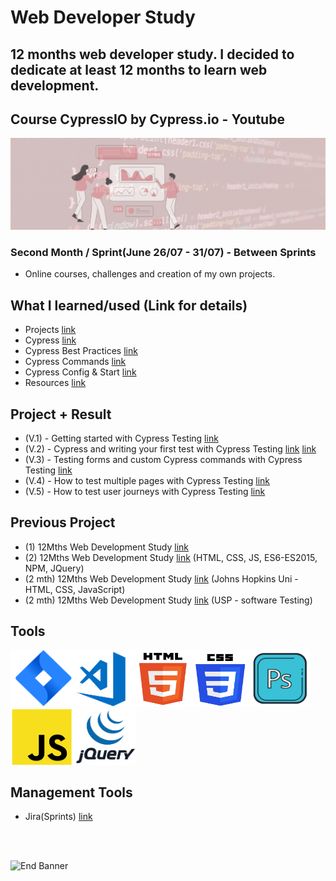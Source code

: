 # Web Developer Study
## 12 months web developer study. I decided to dedicate at least 12 months to learn web development.
## Course CypressIO by Cypress.io - Youtube

![Begin Banner](/Documentation/top-1200x350.gif)

### Second Month / Sprint(June 26/07 - 31/07) - Between Sprints
* Online courses, challenges and creation of my own projects.

## What I learned/used (Link for details)
* Projects [link](https://github.com/pittyh6/cypressIo_Testing-yr-first-application-12Mths-WebDevStudy-2022-2023/tree/master/cypress-realworld-testing-course-app-start/cypress)
* Cypress [link](https://github.com/pittyh6/cypressIo_Testing-yr-first-application-12Mths-WebDevStudy-2022-2023/blob/master/learnedCypress.md)
* Cypress Best Practices [link](https://github.com/pittyh6/cypressIo_Testing-yr-first-application-12Mths-WebDevStudy-2022-2023/blob/master/learnedCypressBestPractices.md)
* Cypress Commands [link](https://github.com/pittyh6/cypressIo_Testing-yr-first-application-12Mths-WebDevStudy-2022-2023/blob/master/learnedCypressCommands.md)
* Cypress Config & Start [link](https://github.com/pittyh6/cypressIo_Testing-yr-first-application-12Mths-WebDevStudy-2022-2023/blob/master/learnedCypressConfigStart.md)
* Resources [link](https://github.com/pittyh6/cypressIo_Testing-yr-first-application-12Mths-WebDevStudy-2022-2023/blob/master/learnedResources.md)
<!--
* JavaScript ES6/ES2015 [link](https://github.com/pittyh6/JohnsHopkinsUni_html-css-and-Javascript-for-Web-Developers_2-12Mths-WebDevStudy-2022-2023/blob/master/learnedES6-ES2015.md)
-->
## Project + Result
* (V.1) - Getting started with Cypress Testing [link](https://github.com/pittyh6/cypressIo_Testing-yr-first-application-12Mths-WebDevStudy-2022-2023/blob/master/learnedCypress.md)
* (V.2) - Cypress and writing your first test with Cypress Testing [link](https://github.com/pittyh6/cypressIo_Testing-yr-first-application-12Mths-WebDevStudy-2022-2023/blob/master/learnedCypress.md) [link](https://github.com/pittyh6/cypressIo_Testing-yr-first-application-12Mths-WebDevStudy-2022-2023/tree/master/cypress-realworld-testing-course-app-start/cypress/e2e)
* (V.3) - Testing forms and custom Cypress commands with Cypress Testing [link](https://github.com/pittyh6/cypressIo_Testing-yr-first-application-12Mths-WebDevStudy-2022-2023/tree/master/cypress-realworld-testing-course-app-start/cypress/e2e)
* (V.4) - How to test multiple pages with Cypress Testing [link](https://github.com/pittyh6/cypressIo_Testing-yr-first-application-12Mths-WebDevStudy-2022-2023/tree/master/cypress-realworld-testing-course-app-start/cypress/e2e)
* (V.5) - How to test user journeys with Cypress Testing [link](https://github.com/pittyh6/cypressIo_Testing-yr-first-application-12Mths-WebDevStudy-2022-2023/tree/master/cypress-realworld-testing-course-app-start/cypress/e2e)


## Previous Project
* (1) 12Mths Web Development Study [link](https://github.com/pittyh6/1-12Mths-WebDevelopmentStudy-2022-2023)
* (2) 12Mths Web Development Study [link](https://github.com/pittyh6/2-12Mths-WebDevelopmentStudy-2022-2023) (HTML, CSS, JS, ES6-ES2015, NPM, JQuery)
* (2 mth) 12Mths Web Development Study [link](https://github.com/pittyh6/JohnsHopkinsUni_html-css-and-Javascript-for-Web-Developers_2-12Mths-WebDevStudy-2022-2023) (Johns Hopkins Uni - HTML, CSS, JavaScript)
* (2 mth) 12Mths Web Development Study [link](https://github.com/pittyh6/USP_Introduction-to-Software-Testing_12Mths-WebDevStudy-2022-2023) (USP - software Testing)

## Tools
<img src= Documentation/jira.png  height="90" width="100" ><img src= Documentation/vscode.png  height="90" width="100"><img src= Documentation/html.png  height="90" width="90"><img src= Documentation/css.png  height="90" width="90"><img src= Documentation/photoshop.png  height="90" width="100"><img src= Documentation/js.png  height="90" width="100"><img src= Documentation/jquery.png  height="90" width="100">

## Management Tools
* Jira(Sprints) [link](https://github.com/pittyh6/cypressIo_Testing-yr-first-application-12Mths-WebDevStudy-2022-2023/blob/master/Sprint)

<br>
<br>

![End Banner](/Documentation/botton-1200x350.gif)